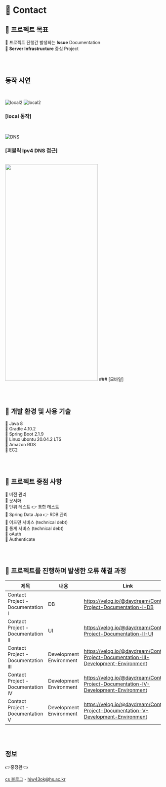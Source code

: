 # 🔖  Contact


## 🛒 프로젝트 목표

🔹 프로젝트 진행간 발생되는 **Issue** Documentation <br>
🔹 **Server Infrastructure** 중심 Project

<br><br>

## 동작 시연
<br>

![local2](https://user-images.githubusercontent.com/76596316/141294919-05dbea12-bf34-4930-8fb8-57a603711b98.jpg)
![local2](https://user-images.githubusercontent.com/76596316/141294936-7a26dc55-bcb8-4e1c-bd50-6d3e7d9e9d52.jpg)
### [local 동작]

<br>

![DNS](https://user-images.githubusercontent.com/76596316/141295024-f56b5cd0-039c-48a5-b1e5-0fe5d56a9a18.jpg)
### [퍼블릭 Ipv4 DNS 접근]

<br>

<img src="https://user-images.githubusercontent.com/76596316/141295041-a0432484-4ff5-492f-8ed1-40060e9aa578.jpg" width="300" height="700">
### [모바일] 



<br><br>
## 🛒 개발 환경 및 사용 기술

🔹 Java 8 <br>
🔹 Gradle 4.10.2 <br>
🔹 Spring Boot 2.1.9 <br>
🔹 Linux ubontu 20.04.2 LTS <br>
🔹 Amazon RDS <br>
🔹 EC2

<br><br>

## 🛒 프로젝트 중점 사항

🔹 버전 관리 <br>
🔹 문서화 <br>
🔹 단위 테스트 👉 통합 테스트 <br>
🔹 Spring Data Jpa 👉 RDB 관리 <br>
🔹 어드민 서비스 (technical debt) <br>
🔹 통계 서비스 (technical debt) <br>
🔹 oAuth <br>
🔹 Authenticate

<br><br>
## 🛒 프로젝트를 진행하며 발생한 오류 해결 과정


|제목|내용|Link|
|------|---|---|
|Contact Project - Documentation I|DB|https://velog.io/@daydream/Contact-Project-Documentation-I-DB|
|Contact Project - Documentation II|UI|https://velog.io/@daydream/Contact-Project-Documentation-II-UI|
|Contact Project - Documentation III|Development Environment|https://velog.io/@daydream/Contact-Project-Documentation-III-Development-Environment|
|Contact Project - Documentation IV|Development Environment|https://velog.io/@daydream/Contact-Project-Documentation-IV-Development-Environment|
|Contact Project - Documentation V|Development Environment|https://velog.io/@daydream/Contact-Project-Documentation-V-Development-Environment|





<br><br>
## 정보

👉홍정완👈

[cs 블로그](https://velog.io/@daydream) -
hjw43ok@hs.ac.kr

